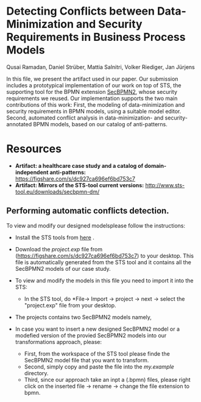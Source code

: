 # Detecting Conflicts between Data-Minimization and Security Requirements in Business Process Models
Qusai Ramadan, Daniel Strüber, Mattia Salnitri, Volker Riediger, Jan Jürjens

In this file, we present the artifact used in our paper. Our submission includes
a prototypical implementation of our work on top of STS, the supporting
tool for the BPMN extension [SecBPMN2](http://www.secbpmn.disi.unitn.it/), whose security requirements
we reused. Our implementation supports the two main contributions of this work: First,
the modeling of data-minimization and security requirements in BPMN models, using
a suitable model editor. Second, automated conflict analysis in data-minimization- and
security-annotated BPMN models, based on our catalog of anti-patterns.

# Resources

* **Artifact: a healthcare case study and a catalog of domain-independent anti-patterns:** https://figshare.com/s/dc927ca696ef6bd753c7
* **Artifact: Mirrors of the STS-tool current versions:** http://www.sts-tool.eu/downloads/secbpmn-dm/

## Performing automatic conflicts detection. 
To view and modify our designed modelsplease follow the instructions:
* Install the STS tools from [here](http://www.sts-tool.eu/downloads/secbpmn-dm/) .
* Download the *project.exp* file from (https://figshare.com/s/dc927ca696ef6bd753c7) to your desktop. This file is automatically generated from the STS tool and it contains all the SecBPMN2 models of our case study. 
* To view and modify the models in this file you need to import it into the STS:
   * In the STS tool, do *File→ Import → project → next → select the "project.exp" file from your desktop. 
 
 * The projects contains two SecBPMN2 models namely, 

* In case you want to insert a new designed SecBPMN2 model or a modefied version of the provied SecBPMN2 models into our transformations approach, please:
   * First, from the workspace of the STS tool please finde the SecBPMN2 model file that you want to transform. 
   * Second, simply copy and paste the file into the *my.example* directory. 
   * Third, since our approach take an inpt a (.bpmn) files, please right click on the inserted file  → rename → change the file   extension to bpmn.
